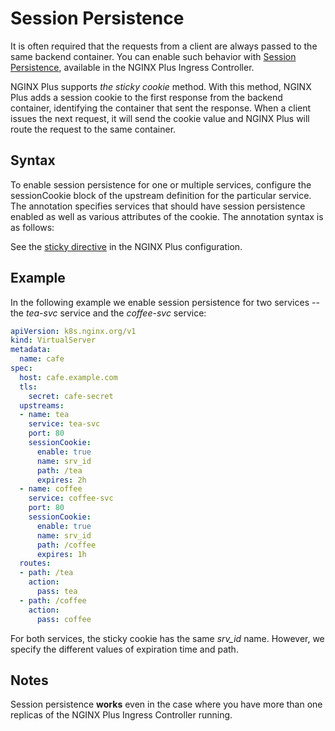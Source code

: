 # Session Persistence

It is often required that the requests from a client are always passed to the same backend container. You can enable such behavior with [Session Persistence](https://www.nginx.com/products/session-persistence/), available in the NGINX Plus Ingress Controller.

NGINX Plus supports *the sticky cookie* method. With this method, NGINX Plus adds a session cookie to the first response from the backend container, identifying the container that sent the response. When a client issues the next request, it will send the cookie value and NGINX Plus will route the request to the same container.

## Syntax

To enable session persistence for one or multiple services, configure the sessionCookie block of the upstream definition for the particular service. The annotation specifies services that should have session persistence enabled as well as various attributes of the cookie. The annotation syntax is as follows:

See the [sticky directive](https://nginx.org/en/docs/http/ngx_http_upstream_module.html#sticky) in the NGINX Plus configuration.

## Example

In the following example we enable session persistence for two services -- the *tea-svc* service and the *coffee-svc* service:
```yaml
apiVersion: k8s.nginx.org/v1
kind: VirtualServer
metadata:
  name: cafe
spec:
  host: cafe.example.com
  tls:
    secret: cafe-secret
  upstreams:
  - name: tea
    service: tea-svc
    port: 80
    sessionCookie:
      enable: true
      name: srv_id
      path: /tea
      expires: 2h
  - name: coffee
    service: coffee-svc
    port: 80
    sessionCookie:
      enable: true
      name: srv_id
      path: /coffee
      expires: 1h
  routes:
  - path: /tea
    action:
      pass: tea
  - path: /coffee
    action:
      pass: coffee
```
For both services, the sticky cookie has the same *srv_id* name. However, we specify the different values of expiration time and path.

## Notes

Session persistence **works** even in the case where you have more than one replicas of the NGINX Plus Ingress Controller running.
